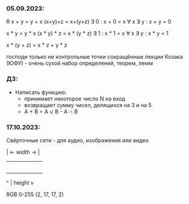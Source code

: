 ### 05.09.2023:

R 
  x + y = y + x
  (x+y)+z = x+(y+z)
  ∃ 0 : x + 0 = x
  ∀ x ∃ y : x + y = 0

  x * y = y * x
  (x * y) * z = x * (y * z)
  ∃ 1 : x * 1 = x
  ∀ x ∃ y : x * y = 1

 x * (y + z) = x * z + y * z

господи только не контрольные точки
сокращённые лекции Козака (ЮФУ) - очень сухой набор определений, теорем, лемм

### ДЗ: 
- Написать функцию:
	- принимает некоторое число N на вход
	- возвращает сумму чисел, делящихся на 3 и на 5
	- A + B = A ∪ B - A ∩ B



### 17.10.2023:
Свёрточные сети - для аудио, изображения или видео

| <- width -> |

|     |     |     |     |     |     |
| --- | --- | --- | --- | --- | --- |
|     |     |     |     |     |     |
|     |     |     |     |     |     |
|     |     |     |     |     |     |
|     |     |     |     |     |     |
|     |     |     |     |     |     |

\^
| height 
v

RGB 0-255 (2, 17, 17, 2)
